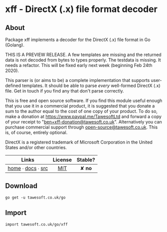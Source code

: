 # xff - DirectX (.x) file format decoder

## About

Package xff implements a decoder for the DirectX (.x) file format in
Go (Golang).

THIS IS A PREVIEW RELEASE. A few templates are missing and the returned data
is not decoded from bytes to types properly. The testdata is missing. It needs
a refactor. This will be fixed early next week (beginning Feb 24th 2020).

This parser is (or aims to be) a complete implementation that supports
user-defined templates. It should be able to parse *every* well-formed DirectX
(.x) file. Get in touch if you find any that don't parse correctly.

This is free and open source software. If you find this module useful enough
that you use it in a commercial product, it is suggested that you donate a
sum to the author equal to the cost of one copy of your product. To do so,
make a donation at https://www.paypal.me/TawesoftLtd and forward a copy of your
receipt to "ben+xff-donation@tawesoft.co.uk". Alternatively you can purchase
commercial support through open-source@tawesoft.co.uk. This is, of course,
entirely optional.

DirectX is a registered trademark of Microsoft Corporation in the United States
and/or other countries.

|  Links  | License | Stable? | 
|:-------:|:-------:|:-------:| 
| [home][home_] ∙ [docs][docs_] ∙ [src][src_] | [MIT][copy_] | ✘ **no** |

[home_]: https://tawesoft.co.uk/go/xff
[src_]:  https://github.com/tawesoft/go/tree/master/xff
[docs_]: https://godoc.org/tawesoft.co.uk/go/xff
[copy_]: https://github.com/tawesoft/go/tree/master/xff/_COPYING.md

## Download

```shell script
go get -u tawesoft.co.uk/go
```

## Import

```
import tawesoft.co.uk/go/xff
```